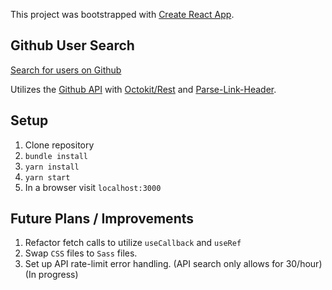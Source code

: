 This project was bootstrapped with [Create React App](https://github.com/facebook/create-react-app).

## Github User Search
[Search for users on Github](https://dev-fildes.github.io/github-user-search/)

Utilizes the [Github API](https://docs.github.com/en/free-pro-team@latest/rest) with [Octokit/Rest](https://octokit.github.io/rest.js/v18) and [Parse-Link-Header](https://github.com/thlorenz/parse-link-header).

## Setup
1. Clone repository
2. `bundle install`
3. `yarn install`
4. `yarn start`
5. In a browser visit `localhost:3000`

## Future Plans / Improvements
1. Refactor fetch calls to utilize `useCallback` and `useRef`
2. Swap `CSS` files to `Sass` files.
3. Set up API rate-limit error handling. (API search only allows for 30/hour) (In progress)
